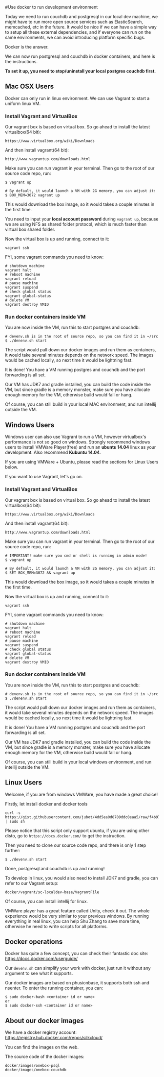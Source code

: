 #Use docker to run development environment

Today we need to run couchdb and postgresql in our local dev machine, we might have to run more open source services such as ElasticSearch, memcached, etc in the future. It would be nice if we can have a simple way to setup all these external dependencies, and if everyone can run on the same environments, we can avoid introducing platform specific bugs.

Docker is the answer.

We can now run postgresql and couchdb in docker containers, and here is the instructions.

**To set it up, you need to stop/uninstall your local postgres couchdb first.**

## Mac OSX Users

Docker can only run in linux environment. We can use Vagrant to start a uniform linux VM.

### Install Vagrant and VirtualBox

Our vagrant box is based on virtual box. So go ahead to install the latest virtualbox(64 bit):

```
https://www.virtualbox.org/wiki/Downloads
```

And then install vagrant(64 bit):

```
http://www.vagrantup.com/downloads.html
```

Make sure you can run vagrant in your terminal. Then go to the root of our source code repo, run:
```
$ vagrant up

# By default, it would launch a VM with 2G memory, you can adjust it:
$ BOX_MEM=3072 vagrant up
```

This would download the box image, so it would takes a couple minutes in the first time.

You need to input your **local account password** during `vagrant up`, because we are using NFS as shared folder protocol, which is much faster than virtual box shared folder.

Now the virtual box is up and running, connect to it:
```
vagrant ssh
```

FYI, some vagrant commands you need to know:
```
# shutdown machine
vagrant halt
# reboot machine
vagrant reload
# pause machine
vagrant suspend
# check global status
vagrant global-status
# delete VM
vagrant destroy VMID
```

### Run docker containers inside VM

You are now inside the VM, run this to start postgres and couchdb:
```
# devenv.sh is in the root of source repo, so you can find it in ~/src
$ ./denenv.sh start
```

The script would pull down our docker images and run them as containers, it would take several minutes depends on the network speed. The images would be cached locally, so next time it would be lightning fast.

It is done! You have a VM running postgres and couchdb and the port forwarding is all set.

Our VM has JDK7 and gradle installed, you can build the code inside the VM, but since gradle is a memory monster, make sure you have allocate enough memory for the VM, otherwise build would fail or hang.

Of course, you can still build in your local MAC environment, and run intellij outside the VM.


## Windows Users

Windows user can also use Vagrant to run a VM, however virtualbox's performance is not so good on windows. Strongly recommend windows users to install VMWare Player(free) and run an **ubuntu 14.04** linux as your development. Also recommend **Kubuntu 14.04**.

If you are using VMWare + Ubuntu, please read the sections for Linux Users below.

If you want to use Vagrant, let's go on.

### Install Vagrant and VirtualBox

Our vagrant box is based on virtual box. So go ahead to install the latest virtualbox(64 bit):

```
https://www.virtualbox.org/wiki/Downloads
```

And then install vagrant(64 bit):

```
http://www.vagrantup.com/downloads.html
```

Make sure you can run vagrant in your terminal. Then go to the root of our source code repo, run:
```
# IMPORTANT! make sure you cmd or shell is running in admin mode!
$ vagrant up

# By default, it would launch a VM with 2G memory, you can adjust it:
$ SET BOX_MEM=3072 && vagrant up
```

This would download the box image, so it would takes a couple minutes in the first time.

Now the virtual box is up and running, connect to it:
```
vagrant ssh
```

FYI, some vagrant commands you need to know:
```
# shutdown machine
vagrant halt
# reboot machine
vagrant reload
# pause machine
vagrant suspend
# check global status
vagrant global-status
# delete VM
vagrant destroy VMID
```

### Run docker containers inside VM

You are now inside the VM, run this to start postgres and couchdb:
```
# devenv.sh is in the root of source repo, so you can find it in ~/src
$ ./denenv.sh start
```

The script would pull down our docker images and run them as containers, it would take several minutes depends on the network speed. The images would be cached locally, so next time it would be lightning fast.

It is done! You have a VM running postgres and couchdb and the port forwarding is all set.

Our VM has JDK7 and gradle installed, you can build the code inside the VM, but since gradle is a memory monster, make sure you have allocate enough memory for the VM, otherwise build would fail or hang.

Of course, you can still build in your local windows environment, and run intellij outside the VM.


## Linux Users

Welcome, if you are from windows VMWare, you have made a great choice!

Firstly, let install docker and docker tools
```
curl -s https://gist.githubusercontent.com/jubot/4dd5ea0d8789ddc0eaa5/raw/f4b979c342f69ebc93c5835a7680241e4bebcd86/installdocker.sh | sudo sh
```

Please notice that this script only support ubuntu, if you are using other disto, go to `https://docs.docker.com/` to get the instruction.

Then you need to clone our source code repo, and there is only 1 step further:
```
$ ./devenv.sh start
```

Done, postgresql and couchdb is up and running!

To develop in linux, you would also need to install JDK7 and gradle, you can refer to our Vagrant setup:
```
docker/vagrant/sc-localdev-base/VagrantFile
```

Of course, you can install intellij for linux.

VMWare player has a great feature called Unity, check it out. The whole experience would be very similar to your previous windows. By running everything in real linux, you can help Shu Zhang to save more time, otherwise he need to write scripts for all platforms.

## Docker operations

Docker has quite a few concept, you can check their fantastic doc site: https://docs.docker.com/userguide/

Our `devenv.sh` can simplify your work with docker, just run it without any argument to see what it supports.

Our docker images are based on phusionbase, it supports both ssh and nsenter. To enter the running container, you can:
```
$ sudo docker-bash <container id or name>
or
$ sudo docker-ssh <container id or name>
```

## About our docker images

We have a docker registry account: https://registry.hub.docker.com/repos/silkcloud/

You can find the images on the web.

The source code of the docker images:
```
docker/images/onebox-psql
docker/images/onebox-couchdb
```
